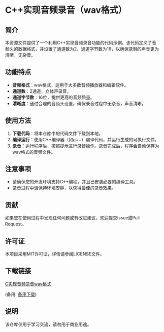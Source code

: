 # C++实现音频录音（wav格式）

## 简介

本资源文件提供了一个利用C++实现音频录音功能的代码示例。该代码定义了音频头的数据格式，并设置了通道数为2，通道字节数为16，以确保录制的声音更为清晰，无杂音。

## 功能特点

- **音频格式**：wav格式，适用于大多数音频播放器和编辑软件。
- **通道数**：2通道，立体声录音。
- **通道字节数**：16位，提供更高的音频质量。
- **清晰度**：通过合理的音频头设置，确保录音过程中无杂音，声音清晰。

## 使用方法

1. **下载代码**：将本仓库中的代码文件下载到本地。
2. **编译运行**：使用C++编译器（如g++）编译代码，并运行生成的可执行文件。
3. **录音**：运行程序后，按照提示进行录音操作。录音完成后，程序会自动保存为wav格式的音频文件。

## 注意事项

- 请确保您的开发环境支持C++编程，并且已安装必要的编译工具。
- 录音过程中请保持环境安静，以获得最佳的录音效果。

## 贡献

如果您在使用过程中发现任何问题或有改进建议，欢迎提交Issue或Pull Request。

## 许可证

本项目采用MIT许可证，详情请参阅LICENSE文件。

## 下载链接
[C实现音频录音wav格式](https://pan.quark.cn/s/c6e36e4bc372) 

(备用: [备用下载](https://pan.baidu.com/s/15lAF3Zkbr2PZTz6_5tqlzw?pwd=1234))

## 说明

该仓库仅用于学习交流，请勿用于商业用途。
